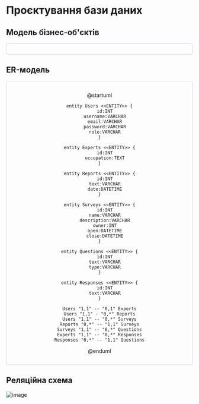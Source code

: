 # Проєктування бази даних

## Модель бізнес-об'єктів 

<center style="
    border-radius:4px;
    border: 1px solid #cfd7e6;
    box-shadow: 0 1px 3px 0 rgba(89,105,129,.05), 0 1px 1px 0 rgba(0,0,0,.025);
    padding: 1em;"
>
	
</center>

## ER-модель

<center style="
    border-radius:4px;
    border: 1px solid #cfd7e6;
    box-shadow: 0 1px 3px 0 rgba(89,105,129,.05), 0 1px 1px 0 rgba(0,0,0,.025);
    padding: 1em;"
>
    
@startuml

	entity Users <<ENTITY>> {
		id:INT
		username:VARCHAR
		email:VARCHAR
		password:VARCHAR
		role:VARCHAR
	}
	
	entity Experts <<ENTITY>> {
	    id:INT
	    occupation:TEXT
	}
	
	entity Reports <<ENTITY>> {
	    id:INT
	    text:VARCHAR
	    date:DATETIME
	}
	
	entity Surveys <<ENTITY>> {
	    id:INT
	    name:VARCHAR
	    description:VARCHAR
	    owner:INT
	    open:DATETIME
	    close:DATETIME
	}
	
	entity Questions <<ENTITY>> {
	    id:INT
	    text:VARCHAR
	    type:VARCHAR
	}

	entity Responses <<ENTITY>> {
	    id:INT
	    text:VARCHAR
	}
	
	Users "1,1" -- "0,1" Experts
	Users "1,1" - "0,*" Reports
	Users "1,1" -- "0,*" Surveys
	Reports "0,*" -- "1,1" Surveys
	Surveys "1,1" -- "0,*" Questions
	Experts "1,1" -- "0,*" Responses
	Responses "0,*" -- "1,1" Questions
	
@enduml
    
</center>

## Реляційна схема

![image](https://user-images.githubusercontent.com/24240873/141973425-906fc683-9255-4d95-be4f-03165bba5fc3.png)
